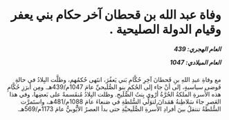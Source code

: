 <h1 dir="rtl">وفاة عبد الله بن قحطان آخر حكام بني يعفر وقيام الدولة الصليحية .</h1>

<h5 dir="rtl">العام الهجري:  439

العام الميلادي: 1047

</h5>

<p dir="rtl">مع وفاةِ عبدِ اللهِ بنِ قَحطانَ آخِرِ حُكَّامِ بَني يَعفُرَ، انتَهى حُكمُهم، وظلَّت البِلادُ في حالةِ فَوضى سياسيةٍ، إلى أنْ جاء إلى الحُكمِ بنو الصُّلَيحيِّ عامَ 1047م/439هـ. ومِن أبرَزِ حُكَّامِ هذه الأُسرةِ الملكةُ الحُرَّةُ أرْوى بِنتُ الصُّلَيحِ. وظلت البِلادُ مُنقَسمةً على بَعضِها، وفي هذا العَصرِ جاءَ سَلاطِنةُ هَمَدانَ لتوَلِّي السُّلطةِ في صَنعاءَ عامَ 1088م/481هـ، واستَمرَّت السُّلطةُ تنتقلُ بينَ أفرادِ الأُسرةِ الصُّلَيحيَّةِ حتى بدأ العصرُ الأيُّوبيُّ عامَ 1173م/569هـ.</p></br>
